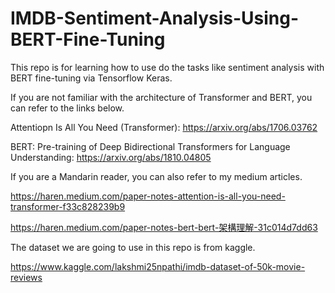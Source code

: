 # IMDB-Sentiment-Analysis-Using-BERT-Fine-Tuning

This repo is for learning how to use do the tasks like sentiment analysis with BERT fine-tuning via Tensorflow Keras.

If you are not familiar with the architecture of Transformer and BERT, you can refer to the links below.

Attentiopn Is All You Need (Transformer): https://arxiv.org/abs/1706.03762

BERT: Pre-training of Deep Bidirectional Transformers for Language Understanding: https://arxiv.org/abs/1810.04805

If you are a Mandarin reader, you can also refer to my medium articles.

https://haren.medium.com/paper-notes-attention-is-all-you-need-transformer-f33c828239b9

https://haren.medium.com/paper-notes-bert-bert-架構理解-31c014d7dd63

The dataset we are going to use in this repo is from kaggle.

https://www.kaggle.com/lakshmi25npathi/imdb-dataset-of-50k-movie-reviews
